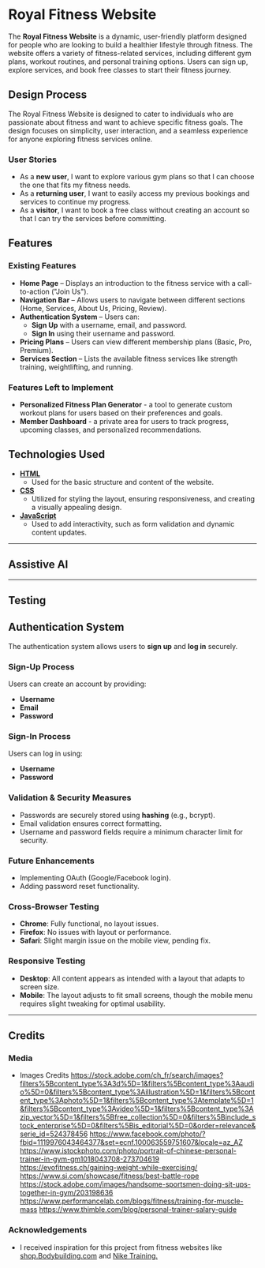 # **Royal Fitness Website**

The **Royal Fitness Website** is a dynamic, user-friendly platform designed for people who are looking to build a healthier lifestyle through fitness. The website offers a variety of fitness-related services, including different gym plans, workout routines, and personal training options. 
Users can sign up, explore services, and book free classes to start their fitness journey.

## **Design Process**

The Royal Fitness Website is designed to cater to individuals who are passionate about fitness and want to achieve specific fitness goals. The design focuses on simplicity, user interaction, and a seamless experience for anyone exploring fitness services online.

### **User Stories**

- As a **new user**, I want to explore various gym plans so that I can choose the one that fits my fitness needs.
- As a **returning user**, I want to easily access my previous bookings and services to continue my progress.
- As a **visitor**, I want to book a free class without creating an account so that I can try the services before committing.

## **Features**

### **Existing Features**  
- **Home Page** – Displays an introduction to the fitness service with a call-to-action ("Join Us").  
- **Navigation Bar** – Allows users to navigate between different sections (Home, Services, About Us, Pricing, Review).  
- **Authentication System** – Users can:  
  - **Sign Up** with a username, email, and password.  
  - **Sign In** using their username and password.  
- **Pricing Plans** – Users can view different membership plans (Basic, Pro, Premium).  
- **Services Section** – Lists the available fitness services like strength training, weightlifting, and running.   

### **Features Left to Implement**
- **Personalized Fitness Plan Generator** - a tool to generate custom workout plans for users based on their preferences and goals.
- **Member Dashboard** - a private area for users to track progress, upcoming classes, and personalized recommendations.

## **Technologies Used**

- **[HTML](https://developer.mozilla.org/en-US/docs/Web/HTML)**
  - Used for the basic structure and content of the website.
- **[CSS](https://developer.mozilla.org/en-US/docs/Web/CSS)**
  - Utilized for styling the layout, ensuring responsiveness, and creating a visually appealing design.
- **[JavaScript](https://developer.mozilla.org/en-US/docs/Web/JavaScript)**
  - Used to add interactivity, such as form validation and dynamic content updates.

---

## **Assistive AI**


---

## **Testing**

## **Authentication System**  

The authentication system allows users to **sign up** and **log in** securely.  

### **Sign-Up Process**  
Users can create an account by providing:  
- **Username**  
- **Email**  
- **Password**  

### **Sign-In Process**  
Users can log in using:  
- **Username**  
- **Password**  

### **Validation & Security Measures**  
- Passwords are securely stored using **hashing** (e.g., bcrypt).  
- Email validation ensures correct formatting.  
- Username and password fields require a minimum character limit for security.  

### **Future Enhancements**  
- Implementing OAuth (Google/Facebook login).  
- Adding password reset functionality.  

### **Cross-Browser Testing**
- **Chrome**: Fully functional, no layout issues.
- **Firefox**: No issues with layout or performance.
- **Safari**: Slight margin issue on the mobile view, pending fix.

### **Responsive Testing**
- **Desktop**: All content appears as intended with a layout that adapts to screen size.
- **Mobile**: The layout adjusts to fit small screens, though the mobile menu requires slight tweaking for optimal usability.

---

## **Credits**

### **Media**
- Images Credits
https://stock.adobe.com/ch_fr/search/images?filters%5Bcontent_type%3A3d%5D=1&filters%5Bcontent_type%3Aaudio%5D=0&filters%5Bcontent_type%3Aillustration%5D=1&filters%5Bcontent_type%3Aphoto%5D=1&filters%5Bcontent_type%3Atemplate%5D=1&filters%5Bcontent_type%3Avideo%5D=1&filters%5Bcontent_type%3Azip_vector%5D=1&filters%5Bfree_collection%5D=0&filters%5Binclude_stock_enterprise%5D=0&filters%5Bis_editorial%5D=0&order=relevance&serie_id=524378456
https://www.facebook.com/photo/?fbid=1119976043464377&set=ecnf.100063559751607&locale=az_AZ
https://www.istockphoto.com/photo/portrait-of-chinese-personal-trainer-in-gym-gm1018043708-273704619
https://evofitness.ch/gaining-weight-while-exercising/
https://www.si.com/showcase/fitness/best-battle-rope
https://stock.adobe.com/images/handsome-sportsmen-doing-sit-ups-together-in-gym/203198636
https://www.performancelab.com/blogs/fitness/training-for-muscle-mass
https://www.thimble.com/blog/personal-trainer-salary-guide

### **Acknowledgements**
- I received inspiration for this project from fitness websites like [shop.Bodybuilding.com](https://shop.bodybuilding.com/) and [Nike Training.](https://www.nike.com/sg/ntc-app)
